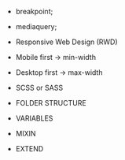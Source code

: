  - breakpoint;
 - mediaquery;
 - Responsive Web Design (RWD) 

 
 - Mobile first -> min-width 
 - Desktop first -> max-width

 - SCSS or SASS

 - FOLDER STRUCTURE
 - VARIABLES
 - MIXIN
 - EXTEND